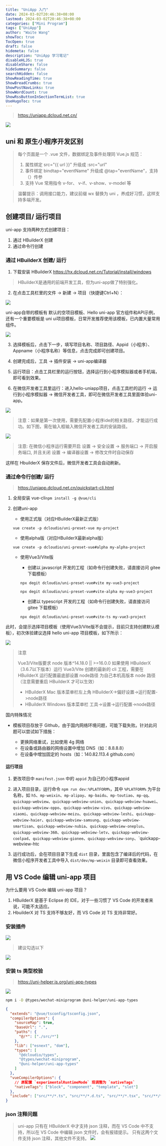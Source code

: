 ```yaml
---
title: "UniApp 入门"
date: 2024-03-02T20:46:38+08:00
lastmod: 2024-03-02T20:46:38+08:00
categories: ["Mini Program"]
tags: ["UniApp"]
author: "Waite Wang"
showToc: true
TocOpen: true
draft: false
hidemeta: false
description: "UniApp 学习笔记"
disableHLJS: true
disableShare: false
hideSummary: false
searchHidden: false
ShowReadingTime: true
ShowBreadCrumbs: true
ShowPostNavLinks: true
ShowWordCount: true
ShowRssButtonInSectionTermList: true
UseHugoToc: true
---
```


> <https://uniapp.dcloud.net.cn/>

![](https://qiniu.waite.wang/202403262157283.png)

## uni 和 原生小程序开发区别

> 每个页面是一个 .vue 文件，数据绑定及事件处理同 Vue.js 规范：
>
> 1. 属性绑定 src="{{ url }}" 升级成 :src="url"
> 2. 事件绑定 bindtap="eventName" 升级成 @tap="eventName"，支持（）传参
> 3. 支持 Vue 常用指令 v-for、 v-if、v-show、v-model 等

> 温馨提示：调用接口能力，建议前缀 wx 替换为 uni ，养成好习惯，这样支持多端开发。

## 创建项目/ 运行项目

uni-app 支持两种方式创建项目：

1. 通过 HBuilderX 创建
2. 通过命令行创建

### 通过 HBuilderX 创建/ 运行

1. 下载安装 HBuilderX <https://hx.dcloud.net.cn/Tutorial/install/windows>

> HBuilderX是通用的前端开发工具，但为uni-app做了特别强化。

2. 在点击工具栏里的文件 -> 新建 -> 项目（快捷键Ctrl+N）：

![](https://qiniu.waite.wang/202403262144531.png)

uni-app自带的模板有 默认的空项目模板、Hello uni-app 官方组件和API示例，还有一个重要模板是 uni ui项目模板，日常开发推荐使用该模板，已内置大量常用组件。

![](https://qiniu.waite.wang/202403262145716.png)

3. 选择模板后，点击下一步，填写项目名称、项目路径、Appid（小程序）、Appname（小程序名称）等信息，点击完成即可创建项目。

4. 创建完成后，工具 -> 插件安装 -> uni-app编译器

5. 运行项目：点击工具栏里的运行按钮，选择运行到小程序模拟器或者手机端，即可看到效果。

6. 在微信开发者工具里运行：进入hello-uniapp项目，点击工具栏的运行 -> 运行到小程序模拟器 -> 微信开发者工具，即可在微信开发者工具里面体验uni-app。

![](https://qiniu.waite.wang/202403262148740.png)

> 注意：如果是第一次使用，需要先配置小程序ide的相关路径，才能运行成功。如下图，需在输入框输入微信开发者工具的安装路径。

![](https://qiniu.waite.wang/202403262148979.png)

> 注意: 在微信小程序运行需要开启 设置 -> 安全设置 -> 服务端口 -> 开启服务端口, 并且关闭 设置 -> 编译器设置 -> 修改文件时自动保存

这样在 HbuilderX 保存文件后，微信开发者工具会自动刷新。

### 通过命令行创建/ 运行

> <https://uniapp.dcloud.net.cn/quickstart-cli.html>

1. 全局安装 vue-cli`npm install -g @vue/cli`

2. 创建uni-app
    + 使用正式版（对应HBuilderX最新正式版）

    ```
    vue create -p dcloudio/uni-preset-vue my-project
    ```

    + 使用alpha版（对应HBuilderX最新alpha版）

    ```
    vue create -p dcloudio/uni-preset-vue#alpha my-alpha-project
    ```

    + 使用Vue3/Vite版
        + 创建以 javascript 开发的工程（如命令行创建失败，请直接访问 gitee 下载模板）

        ```
        npx degit dcloudio/uni-preset-vue#vite my-vue3-project

        npx degit dcloudio/uni-preset-vue#vite-alpha my-vue3-project
        ```

        + 创建以 typescript 开发的工程（如命令行创建失败，请直接访问 gitee 下载模板）

        ```
        npx degit dcloudio/uni-preset-vue#vite-ts my-vue3-project
        ```

此时，会提示选择项目模板（使用Vue3/Vite版不会提示，目前只支持创建默认模板），初次体验建议选择 hello uni-app 项目模板，如下所示：

![](https://qiniu.waite.wang/202403262211245.png)

> 注意
>
> Vue3/Vite版要求 node 版本^14.18.0 || >=16.0.0
> 如果使用 HBuilderX（3.6.7以下版本）运行 Vue3/Vite 创建的最新的 cli 工程，需要在 HBuilderX 运行配置最底部设置 node路径 为自己本机高版本 node 路径（注意需要重启 HBuilderX 才可以生效）
>
> + HBuilderX Mac 版本菜单栏左上角 HBuilderX->偏好设置->运行配置->node路径
> + HBuilderX Windows 版本菜单栏 工具->设置->运行配置->node路径

国内特殊情况

+ 模板项目存放于 Github，由于国内网络环境问题，可能下载失败。针对此问题可以尝试如下措施：

  + 更换网络重试，比如使用 4g 网络
  + 在设备或路由器的网络设置中增加 DNS（如：8.8.8.8）
  + 在设备中增加固定的 hosts（如：140.82.113.4 github.com）

#### 运行项目

1. 更改项目中 `manifest.json` 中的 `appid` 为自己的小程序appid

2. 进入项目目录，运行命令 `npm run dev:%PLATFORM%`，其中 `%PLATFORM%` 为平台名称，如 `h5`、`mp-weixin`、`mp-alipay`、`mp-baidu`、`mp-toutiao`、`mp-qq`、`quickapp-webview`、`quickapp-webview-union`、`quickapp-webview-huawei`、`quickapp-webview-oppo`、`quickapp-webview-vivo`、`quickapp-webview-xiaomi`、`quickapp-webview-meizu`、`quickapp-webview-leshi`、`quickapp-webview-haier`、`quickapp-webview-samsung`、`quickapp-webview-smartisan`、`quickapp-webview-nubia`、`quickapp-webview-oneplus`、`quickapp-webview-360`、`quickapp-webview-letv`、`quickapp-webview-coolpad`、`quickapp-webview-gionee`、`quickapp-webview-sony`、`quickapp-webview-htc

3. 运行成功后，会在项目目录下生成 `dist` 目录，里面包含了编译后的代码，在微信小程序开发者工具中导入 `dist/dev/mp-weixin` 目录即可查看效果。

## 用 VS Code 编辑 uni-app 项目

为什么要用 VS Code 编辑 uni-app 项目？

1. HBuilderX 是基于 Eclipse 的 IDE，对于一些习惯了 VS Code 的开发者来说，可能不太适应。
2. HbuilderX 对 TS 支持不够友好，而 VS Code 对 TS 支持非常好。

### 安装插件

![](https://qiniu.waite.wang/202403262238212.png)

> 建议勾选以下

![](https://qiniu.waite.wang/202403262241594.png)

### 安装 ts 类型校验

> <https://uni-helper.js.org/uni-app-types>

![](https://qiniu.waite.wang/202403262253552.png)

```bash
npm i -D @types/wechat-miniprogram @uni-helper/uni-app-types
```

``` json
{
  "extends": "@vue/tsconfig/tsconfig.json",
  "compilerOptions": {
    "sourceMap": true,
    "baseUrl": ".",
    "paths": {
      "@/*": ["./src/*"]
    },
    "lib": ["esnext", "dom"],
    "types": [
      "@dcloudio/types",
      "@types/wechat-miniprogram",
      "@uni-helper/uni-app-types"
    ]
  },
  "vueCompilerOptions": {
    // 原配置 `experimentalRuntimeMode` 现调整为 `nativeTags`
    "nativeTags": ["block", "component", "template", "slot"]
  },
  "include": ["src/**/*.ts", "src/**/*.d.ts", "src/**/*.tsx", "src/**/*.vue"]
}

```

### json 注释问题

> uni-app 只有在 HBuilderX 中才支持 json 注释，而在 VS Code 中不支持，所以在 VS Code 中编辑 json 文件时，会有报错提示。
> 只有这两个文件支持 json 注释，其他文件不支持。
![](https://qiniu.waite.wang/202403262306083.png)
